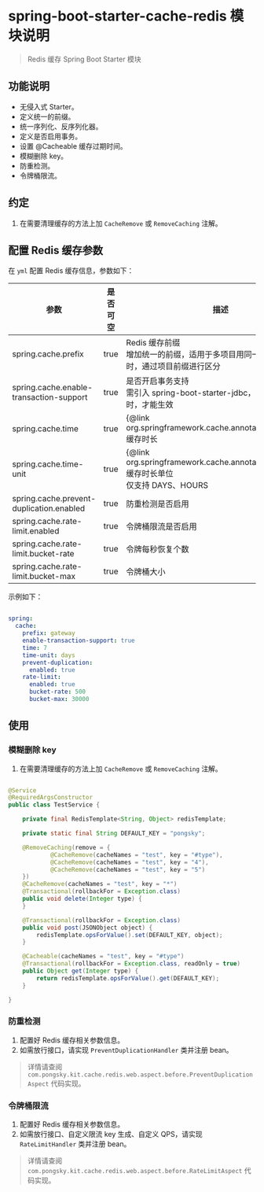 # spring-boot-starter-cache-redis 模块说明

> Redis 缓存 Spring Boot Starter 模块

## 功能说明

* 无侵入式 Starter。
* 定义统一的前缀。
* 统一序列化、反序列化器。
* 定义是否启用事务。
* 设置 @Cacheable 缓存过期时间。 
* 模糊删除 key。
* 防重检测。
* 令牌桶限流。

## 约定

1. 在需要清理缓存的方法上加 `CacheRemove` 或 `RemoveCaching` 注解。

## 配置 Redis 缓存参数

在 `yml` 配置 Redis 缓存信息，参数如下：

|参数|是否可空|描述|默认值|
|---|---|---|---|
|spring.cache.prefix|true|Redis 缓存前缀 <br> 增加统一的前缀，适用于多项目用同一个 Redis 库时，通过项目前缀进行区分||
|spring.cache.enable-transaction-support|true|是否开启事务支持 <br> 需引入 spring-boot-starter-jdbc，配合 JDBC 事务时，才能生效|false|
|spring.cache.time|true|{@link org.springframework.cache.annotation.Cacheable} 缓存时长|30|
|spring.cache.time-unit|true|{@link org.springframework.cache.annotation.Cacheable} 缓存时长单位 <br> 仅支持 DAYS、HOURS|DAYS|
|spring.cache.prevent-duplication.enabled|true|防重检测是否启用|true|
|spring.cache.rate-limit.enabled|true|令牌桶限流是否启用|true|
|spring.cache.rate-limit.bucket-rate|true|令牌每秒恢复个数|500|
|spring.cache.rate-limit.bucket-max|true|令牌桶大小|30000|


示例如下：

```yml

spring:
  cache:
    prefix: gateway
    enable-transaction-support: true
    time: 7
    time-unit: days
    prevent-duplication:
      enabled: true
    rate-limit:
      enabled: true
      bucket-rate: 500
      bucket-max: 30000

```

## 使用

### 模糊删除 key

1. 在需要清理缓存的方法上加 `CacheRemove` 或 `RemoveCaching` 注解。

```java

@Service
@RequiredArgsConstructor
public class TestService {

    private final RedisTemplate<String, Object> redisTemplate;

    private static final String DEFAULT_KEY = "pongsky";

    @RemoveCaching(remove = {
            @CacheRemove(cacheNames = "test", key = "#type"),
            @CacheRemove(cacheNames = "test", key = "4"),
            @CacheRemove(cacheNames = "test", key = "5")
    })
    @CacheRemove(cacheNames = "test", key = "*")
    @Transactional(rollbackFor = Exception.class)
    public void delete(Integer type) {
    }

    @Transactional(rollbackFor = Exception.class)
    public void post(JSONObject object) {
        redisTemplate.opsForValue().set(DEFAULT_KEY, object);
    }

    @Cacheable(cacheNames = "test", key = "#type")
    @Transactional(rollbackFor = Exception.class, readOnly = true)
    public Object get(Integer type) {
        return redisTemplate.opsForValue().get(DEFAULT_KEY);
    }

}

```

### 防重检测

1. 配置好 Redis 缓存相关参数信息。
2. 如需放行接口，请实现 `PreventDuplicationHandler` 类并注册 bean。

> 详情请查阅 `com.pongsky.kit.cache.redis.web.aspect.before.PreventDuplicationAspect` 代码实现。

### 令牌桶限流

1. 配置好 Redis 缓存相关参数信息。
2. 如需放行接口、自定义限流 key 生成、自定义 QPS，请实现 `RateLimitHandler` 类并注册 bean。

> 详情请查阅 `com.pongsky.kit.cache.redis.web.aspect.before.RateLimitAspect` 代码实现。
